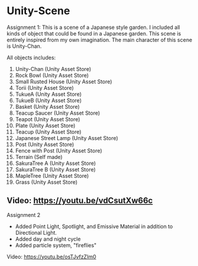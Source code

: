 # Unity-Scene

Assignment 1:
This is a scene of a Japanese style garden. I included all kinds of object that could be found in a Japanese garden. This scene is entirely inspired from my own imagination. The main character of this scene is Unity-Chan.

All objects includes:
1. Unity-Chan (Unity Asset Store)
2. Rock Bowl (Unity Asset Store)
3. Small Rusted House (Unity Asset Store)
4. Torii (Unity Asset Store)
5. TukueA (Unity Asset Store)
6. TukueB (Unity Asset Store)
7. Basket (Unity Asset Store)
8. Teacup Saucer (Unity Asset Store)
9. Teapot (Unity Asset Store)
10. Plate (Unity Asset Store)
11. Teacup (Unity Asset Store)
12. Japanese Street Lamp (Unity Asset Store)
13. Post (Unity Asset Store)
14. Fence with Post (Unity Asset Store)
15. Terrain (Self made)
16. SakuraTree A (Unity Asset Store)
17. SakuraTree B (Unity Asset Store)
18. MapleTree (Unity Asset Store)
19. Grass (Unity Asset Store)

Video: https://youtu.be/vdCsutXw66c
-------------------------------------------------------------------------------------------------------------------------------------------------------
Assignment 2
- Added Point Light, Spotlight, and Emissive Material in addition to Directional Light.
- Added day and night cycle
- Added particle system, "fireflies"

Video: https://youtu.be/osTJvfzZIm0
